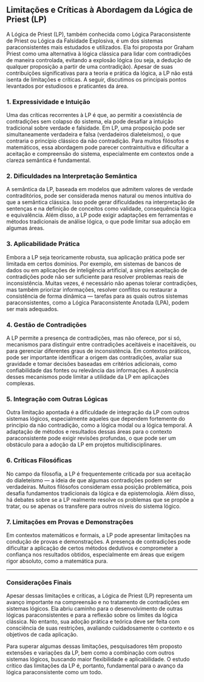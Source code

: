 
## Limitações e Críticas à Abordagem da Lógica de Priest (LP)

A Lógica de Priest (LP), também conhecida como Lógica Paraconsistente de Priest ou Lógica da Falsidade Explosiva, é um dos sistemas paraconsistentes mais estudados e utilizados. Ela foi proposta por Graham Priest como uma alternativa à lógica clássica para lidar com contradições de maneira controlada, evitando a explosão lógica (ou seja, a dedução de qualquer proposição a partir de uma contradição). Apesar de suas contribuições significativas para a teoria e prática da lógica, a LP não está isenta de limitações e críticas. A seguir, discutimos os principais pontos levantados por estudiosos e praticantes da área.

### 1. **Expressividade e Intuição**

Uma das críticas recorrentes à LP é que, ao permitir a coexistência de contradições sem colapso do sistema, ela pode desafiar a intuição tradicional sobre verdade e falsidade. Em LP, uma proposição pode ser simultaneamente verdadeira e falsa (verdadeiros dialeteísmos), o que contraria o princípio clássico da não contradição. Para muitos filósofos e matemáticos, essa abordagem pode parecer contraintuitiva e dificultar a aceitação e compreensão do sistema, especialmente em contextos onde a clareza semântica é fundamental.

### 2. **Dificuldades na Interpretação Semântica**

A semântica da LP, baseada em modelos que admitem valores de verdade contraditórios, pode ser considerada menos natural ou menos intuitiva do que a semântica clássica. Isso pode gerar dificuldades na interpretação de sentenças e na definição de conceitos como validade, consequência lógica e equivalência. Além disso, a LP pode exigir adaptações em ferramentas e métodos tradicionais de análise lógica, o que pode limitar sua adoção em algumas áreas.

### 3. **Aplicabilidade Prática**

Embora a LP seja teoricamente robusta, sua aplicação prática pode ser limitada em certos domínios. Por exemplo, em sistemas de bancos de dados ou em aplicações de inteligência artificial, a simples aceitação de contradições pode não ser suficiente para resolver problemas reais de inconsistência. Muitas vezes, é necessário não apenas tolerar contradições, mas também priorizar informações, resolver conflitos ou restaurar a consistência de forma dinâmica — tarefas para as quais outros sistemas paraconsistentes, como a Lógica Paraconsistente Anotada (LPA), podem ser mais adequados.

### 4. **Gestão de Contradições**

A LP permite a presença de contradições, mas não oferece, por si só, mecanismos para distinguir entre contradições aceitáveis e inaceitáveis, ou para gerenciar diferentes graus de inconsistência. Em contextos práticos, pode ser importante identificar a origem das contradições, avaliar sua gravidade e tomar decisões baseadas em critérios adicionais, como confiabilidade das fontes ou relevância das informações. A ausência desses mecanismos pode limitar a utilidade da LP em aplicações complexas.

### 5. **Integração com Outras Lógicas**

Outra limitação apontada é a dificuldade de integração da LP com outros sistemas lógicos, especialmente aqueles que dependem fortemente do princípio da não contradição, como a lógica modal ou a lógica temporal. A adaptação de métodos e resultados dessas áreas para o contexto paraconsistente pode exigir revisões profundas, o que pode ser um obstáculo para a adoção da LP em projetos multidisciplinares.

### 6. **Críticas Filosóficas**

No campo da filosofia, a LP é frequentemente criticada por sua aceitação do dialeteísmo — a ideia de que algumas contradições podem ser verdadeiras. Muitos filósofos consideram essa posição problemática, pois desafia fundamentos tradicionais da lógica e da epistemologia. Além disso, há debates sobre se a LP realmente resolve os problemas que se propõe a tratar, ou se apenas os transfere para outros níveis do sistema lógico.

### 7. **Limitações em Provas e Demonstrações**

Em contextos matemáticos e formais, a LP pode apresentar limitações na condução de provas e demonstrações. A presença de contradições pode dificultar a aplicação de certos métodos dedutivos e comprometer a confiança nos resultados obtidos, especialmente em áreas que exigem rigor absoluto, como a matemática pura.

---

### **Considerações Finais**

Apesar dessas limitações e críticas, a Lógica de Priest (LP) representa um avanço importante na compreensão e no tratamento de contradições em sistemas lógicos. Ela abriu caminho para o desenvolvimento de outras lógicas paraconsistentes e para a reflexão sobre os limites da lógica clássica. No entanto, sua adoção prática e teórica deve ser feita com consciência de suas restrições, avaliando cuidadosamente o contexto e os objetivos de cada aplicação.

Para superar algumas dessas limitações, pesquisadores têm proposto extensões e variações da LP, bem como a combinação com outros sistemas lógicos, buscando maior flexibilidade e aplicabilidade. O estudo crítico das limitações da LP é, portanto, fundamental para o avanço da lógica paraconsistente como um todo.
```
